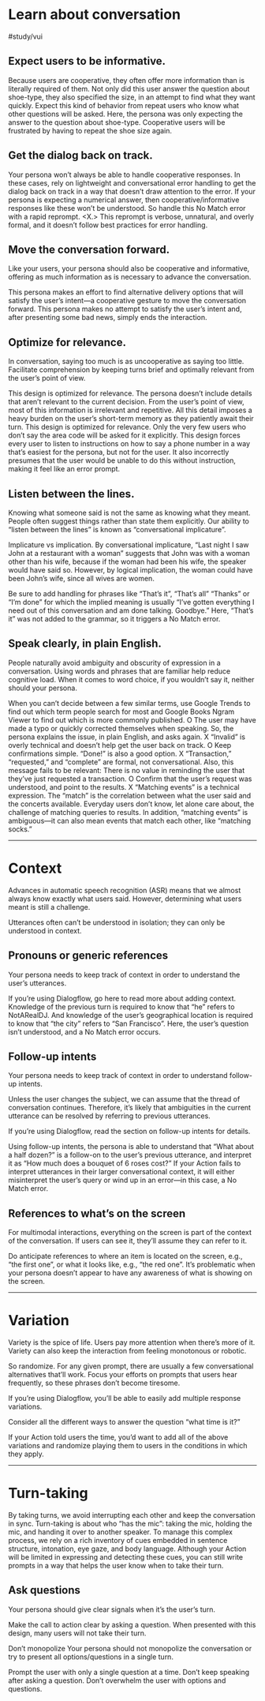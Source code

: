 # Learn about conversation
#study/vui


## Expect users to be informative.
Because users are cooperative, they often offer more information than is literally required of them.
<O>
Not only did this user answer the question about shoe-type, they also specified the size, in an attempt to find what they want quickly. Expect this kind of behavior from repeat users who know what other questions will be asked.
<X>
Here, the persona was only expecting the answer to the question about shoe-type. Cooperative users will be frustrated by having to repeat the shoe size again.

## Get the dialog back on track.

Your persona won’t always be able to handle cooperative responses. In these cases, rely on lightweight and conversational error handling to get the dialog back on track in a way that doesn’t draw attention to the error.
<O>
If your persona is expecting a numerical answer, then cooperative/informative responses like these won’t be understood. So handle this No Match error with a rapid reprompt.
<X.>
This reprompt is verbose, unnatural, and overly formal, and it doesn’t follow best practices for error handling.

## Move the conversation forward.
Like your users, your persona should also be cooperative and informative, offering as much information as is necessary to advance the conversation.

<O>
This persona makes an effort to find alternative delivery options that will satisfy the user’s intent—a cooperative gesture to move the conversation forward.
<X>
This persona makes no attempt to satisfy the user’s intent and, after presenting some bad news, simply ends the interaction.

## Optimize for relevance.
In conversation, saying too much is as uncooperative as saying too little. Facilitate comprehension by keeping turns brief and optimally relevant from the user’s point of view.

<O>
This design is optimized for relevance. The persona doesn’t include details that aren’t relevant to the current decision.
<X>
From the user’s point of view, most of this information is irrelevant and repetitive. All this detail imposes a heavy burden on the user’s short-term memory as they patiently await their turn.

<O>
This design is optimized for relevance. Only the very few users who don’t say the area code will be asked for it explicitly.
<X>
This design forces every user to listen to instructions on how to say a phone number in a way that’s easiest for the persona, but not for the user. It also incorrectly presumes that the user would be unable to do this without instruction, making it feel like an error prompt.

## Listen between the lines.
Knowing what someone said is not the same as knowing what they meant. People often suggest things rather than state them explicitly. Our ability to “listen between the lines” is known as “conversational implicature”.

Implicature vs implication.
By conversational implicature, “Last night I saw John at a restaurant with a woman” suggests that John was with a woman other than his wife, because if the woman had been his wife, the speaker would have said so. However, by logical implication, the woman could have been John’s wife, since all wives are women.

<O>
Be sure to add handling for phrases like “That’s it”, “That’s all” “Thanks” or “I’m done” for which the implied meaning is usually “I’ve gotten everything I need out of this conversation and am done talking. Goodbye.”
<X>
Here, “That’s it” was not added to the grammar, so it triggers a No Match error.

## Speak clearly, in plain English.
People naturally avoid ambiguity and obscurity of expression in a conversation. Using words and phrases that are familiar help reduce cognitive load. When it comes to word choice, if you wouldn’t say it, neither should your persona.

When you can’t decide between a few similar terms, use Google Trends to find out which term people search for most and Google Books Ngram Viewer to find out which is more commonly published.
O
The user may have made a typo or quickly corrected themselves when speaking. So, the persona explains the issue, in plain English, and asks again.
X
“Invalid” is overly technical and doesn’t help get the user back on track.
O
Keep confirmations simple. “Done!” is also a good option.
X
“Transaction,” “requested,” and “complete” are formal, not conversational. Also, this message fails to be relevant: There is no value in reminding the user that they’ve just requested a transaction.
O
Confirm that the user’s request was understood, and point to the results.
X
“Matching events” is a technical expression. The “match” is the correlation between what the user said and the concerts available. Everyday users don’t know, let alone care about, the challenge of matching queries to results. In addition, “matching events” is ambiguous—it can also mean events that match each other, like “matching socks.”

****
# Context
Advances in automatic speech recognition (ASR) means that we almost always know exactly what users said. However, determining what users meant is still a challenge.

Utterances often can’t be understood in isolation; they can only be understood in context.

## Pronouns or generic references
Your persona needs to keep track of context in order to understand the user’s utterances.

If you’re using Dialogflow, go here to read more about adding context.
<O>
Knowledge of the previous turn is required to know that “he” refers to NotARealDJ. And knowledge of the user’s geographical location is required to know that “the city” refers to “San Francisco”.
<X>
Here, the user’s question isn’t understood, and a No Match error occurs.

## Follow-up intents
Your persona needs to keep track of context in order to understand follow-up intents.

Unless the user changes the subject, we can assume that the thread of conversation continues. Therefore, it’s likely that ambiguities in the current utterance can be resolved by referring to previous utterances.

If you’re using Dialogflow, read the section on follow-up intents for details.

<O>
Using follow-up intents, the persona is able to understand that “What about a half dozen?” is a follow-on to the user’s previous utterance, and interpret it as “How much does a bouquet of 6 roses cost?”
<X>
If your Action fails to interpret utterances in their larger conversational context, it will either misinterpret the user’s query or wind up in an error—in this case, a No Match error.

## References to what’s on the screen
For multimodal interactions, everything on the screen is part of the context of the conversation. If users can see it, they’ll assume they can refer to it.


<O>
Do anticipate references to where an item is located on the screen, e.g., “the first one”, or what it looks like, e.g., “the red one”.
<X>
It’s problematic when your persona doesn’t appear to have any awareness of what is showing on the screen.

-----

# Variation
Variety is the spice of life. Users pay more attention when there’s more of it. Variety can also keep the interaction from feeling monotonous or robotic.

So randomize. For any given prompt, there are usually a few conversational alternatives that’ll work. Focus your efforts on prompts that users hear frequently, so these phrases don’t become tiresome.

If you’re using Dialogflow, you’ll be able to easily add multiple response variations.

Consider all the different ways to answer the question “what time is it?”

If your Action told users the time, you’d want to add all of the above variations and randomize playing them to users in the conditions in which they apply.

------

# Turn-taking
By taking turns, we avoid interrupting each other and keep the conversation in sync. Turn-taking is about who “has the mic”: taking the mic, holding the mic, and handing it over to another speaker. To manage this complex process, we rely on a rich inventory of cues embedded in sentence structure, intonation, eye gaze, and body language. Although your Action will be limited in expressing and detecting these cues, you can still write prompts in a way that helps the user know when to take their turn.


## Ask questions
Your persona should give clear signals when it’s the user’s turn.

<O>
Make the call to action clear by asking a question.
<X>
When presented with this design, many users will not take their turn.

Don’t monopolize
Your persona should not monopolize the conversation or try to present all options/questions in a single turn.

<O>
Prompt the user with only a single question at a time.
<X>
Don’t keep speaking after asking a question. Don’t overwhelm the user with options and questions.


